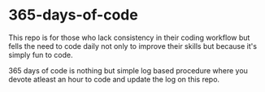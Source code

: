 # 365-days-of-code

This repo is for those who lack consistency in their coding workflow but fells the need to code daily not only to
improve their skills but because it's simply fun to code.

365 days of code is nothing but simple log based procedure where you devote atleast an hour to code and update the log on this repo. 

